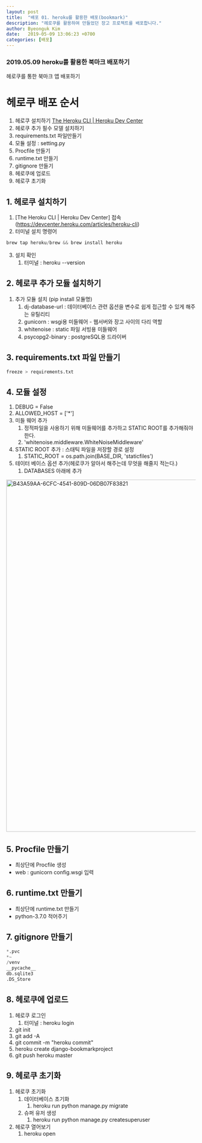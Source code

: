 ```yaml
---
layout: post
title:  "배포 01. heroku를 활용한 배포(bookmark)"
description: "헤로쿠를 활용하여 만들었던 장고 프로젝트를 배포합니다."
author: Byeonguk Kim
date:   2019-05-09 13:06:23 +0700
categories: [배포]
---
```


### 2019.05.09 heroku를 활용한 북마크 배포하기

헤로쿠를 통한 북마크 앱 배포하기

# 헤로쿠 배포 순서

1. 헤로쿠 설치하기 [The Heroku CLI | Heroku Dev Center](https://devcenter.heroku.com/articles/heroku-cli)
2. 헤로쿠 추가 필수 모델 설치하기
3. requirements.txt 파일만들기
4. 모듈 설정 : setting.py
5. Procfile 만들기
6. runtime.txt 만들기
7. gitignore 만들기
8. 헤로쿠에 업로드
9. 헤로쿠 초기화

## 1. 헤로쿠 설치하기

1. [The Heroku CLI | Heroku Dev Center] 접속(https://devcenter.heroku.com/articles/heroku-cli)
2. 터미널 설치 명령어

```python
brew tap heroku/brew && brew install heroku 
```
3. 설치 확인
    1. 터미널 : heroku --version

## 2. 헤로쿠 추가 모듈 설치하기

1. 추가 모듈 설치 (pip install 모듈명)
    1. dj-database-url : 데이터베이스 관련 옵션을  변수로 쉽게 접근할 수 있게 해주는 유틸리티
    2. gunicorn : wsgi용 미들웨어 - 웹서버와 장고 사이의 다리 역할
    3. whitenoise : static 파일 서빙용 미들웨어
    4. psycopg2-binary : postgreSQL용 드라이버

## 3. requirements.txt 파일 만들기

```python
freeze > requirements.txt
```

## 4. 모듈 설정

1. DEBUG = False
2. ALLOWED_HOST = ['*']
3. 미들 웨어 추가
    1. 정적파일을 사용하기 위해 미들웨어를 추가하고 STATIC ROOT를 추가해줘야 한다.
    2. 'whitenoise.middleware.WhiteNoiseMiddleware'
4. STATIC ROOT 추가 : 스태틱 파일을 저장할 경로 설정
    1. STATIC\_ROOT = os.path.join(BASE_DIR, 'staticfiles') 
5. 테이터  베이스 옵션 추가(헤로쿠가 알아서 해주는데 무엇을 해줄지 적는다.)
    1. DATABASES 아래에 추가

<img width="935" alt="B43A59AA-6CFC-4541-809D-06DB07F83821" src="https://user-images.githubusercontent.com/46436843/57416632-dc874400-723b-11e9-8d62-862eabbbe05a.png">


## 5. Procfile 만들기

* 최상단에 Procfile 생성
* web : gunicorn config.wsgi 입력

## 6. runtime.txt 만들기

* 최상단에 runtime.txt 만들기
* python-3.7.0 적어주기

## 7. gitignore 만들기


```python
*.pvc
*~
/venv
__pycache__
db.sqlite3
.DS_Store
```

## 8. 헤로쿠에 업로드

1. 헤로쿠 로그인
    1. 터미널 :  heroku login
2. git init
3. git add -A
4. git commit -m "heroku commit"
5. heroku create django-bookmarkproject
6. git push heroku master

## 9. 헤로쿠 초기화

1. 헤로쿠 초기화
    1. 데이터베이스 초기화
        1. heroku run python manage.py migrate
    2. 슈퍼 유저 생성
        1. heroku run python manage.py createsuperuser
2. 헤로쿠 열어보기
    1. heroku open